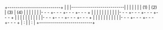 
+---------------------------+
|                           |
|---------------------------|
|      |      |      |      |
| (1)  | (2)  | (3)  | (4)  |
|      |      |      |      |
|- - - +- - - +- - - +- - - +
|      |      |      |      |
|      |      |      |      |
|- - - +- - - +- - - +- - - +
|      |      |      |      |
|      |      |      |      |
|- - - +- - - +- - - +- - - +
|      |      |      |      |
|      |      |      |      |
|- - - +- - - +- - - +- - - +
|            :              |
|            :              |
+---------------------------+
